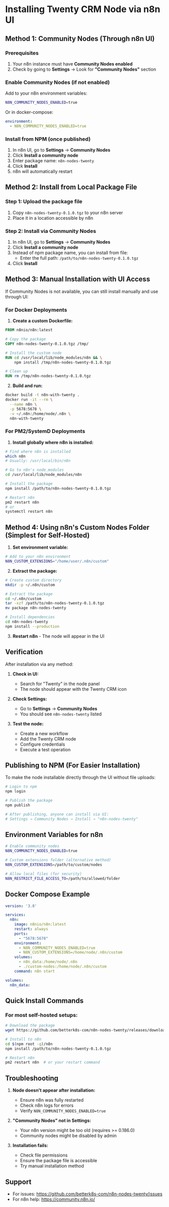# Installing Twenty CRM Node via n8n UI

## Method 1: Community Nodes (Through n8n UI)

### Prerequisites
1. Your n8n instance must have **Community Nodes enabled**
2. Check by going to **Settings** → Look for **"Community Nodes"** section

### Enable Community Nodes (if not enabled)

Add to your n8n environment variables:
```bash
N8N_COMMUNITY_NODES_ENABLED=true
```

Or in docker-compose:
```yaml
environment:
  - N8N_COMMUNITY_NODES_ENABLED=true
```

### Install from NPM (once published)

1. In n8n UI, go to **Settings** → **Community Nodes**
2. Click **Install a community node**
3. Enter package name: `n8n-nodes-twenty`
4. Click **Install**
5. n8n will automatically restart

## Method 2: Install from Local Package File

### Step 1: Upload the package file

1. Copy `n8n-nodes-twenty-0.1.0.tgz` to your n8n server
2. Place it in a location accessible by n8n

### Step 2: Install via Community Nodes

1. In n8n UI, go to **Settings** → **Community Nodes**
2. Click **Install a community node**
3. Instead of npm package name, you can install from file:
   - Enter the full path: `/path/to/n8n-nodes-twenty-0.1.0.tgz`
4. Click **Install**

## Method 3: Manual Installation with UI Access

If Community Nodes is not available, you can still install manually and use through UI:

### For Docker Deployments

1. **Create a custom Dockerfile:**
```dockerfile
FROM n8nio/n8n:latest

# Copy the package
COPY n8n-nodes-twenty-0.1.0.tgz /tmp/

# Install the custom node
RUN cd /usr/local/lib/node_modules/n8n && \
    npm install /tmp/n8n-nodes-twenty-0.1.0.tgz

# Clean up
RUN rm /tmp/n8n-nodes-twenty-0.1.0.tgz
```

2. **Build and run:**
```bash
docker build -t n8n-with-twenty .
docker run -it --rm \
  --name n8n \
  -p 5678:5678 \
  -v ~/.n8n:/home/node/.n8n \
  n8n-with-twenty
```

### For PM2/SystemD Deployments

1. **Install globally where n8n is installed:**
```bash
# Find where n8n is installed
which n8n
# Usually: /usr/local/bin/n8n

# Go to n8n's node_modules
cd /usr/local/lib/node_modules/n8n

# Install the package
npm install /path/to/n8n-nodes-twenty-0.1.0.tgz

# Restart n8n
pm2 restart n8n
# or
systemctl restart n8n
```

## Method 4: Using n8n's Custom Nodes Folder (Simplest for Self-Hosted)

1. **Set environment variable:**
```bash
# Add to your n8n environment
N8N_CUSTOM_EXTENSIONS="/home/user/.n8n/custom"
```

2. **Extract the package:**
```bash
# Create custom directory
mkdir -p ~/.n8n/custom

# Extract the package
cd ~/.n8n/custom
tar -xzf /path/to/n8n-nodes-twenty-0.1.0.tgz
mv package n8n-nodes-twenty

# Install dependencies
cd n8n-nodes-twenty
npm install --production
```

3. **Restart n8n** - The node will appear in the UI

## Verification

After installation via any method:

1. **Check in UI:**
   - Search for "Twenty" in the node panel
   - The node should appear with the Twenty CRM icon

2. **Check Settings:**
   - Go to **Settings** → **Community Nodes**
   - You should see `n8n-nodes-twenty` listed

3. **Test the node:**
   - Create a new workflow
   - Add the Twenty CRM node
   - Configure credentials
   - Execute a test operation

## Publishing to NPM (For Easier Installation)

To make the node installable directly through the UI without file uploads:

```bash
# Login to npm
npm login

# Publish the package
npm publish

# After publishing, anyone can install via UI:
# Settings → Community Nodes → Install → "n8n-nodes-twenty"
```

## Environment Variables for n8n

```bash
# Enable community nodes
N8N_COMMUNITY_NODES_ENABLED=true

# Custom extensions folder (alternative method)
N8N_CUSTOM_EXTENSIONS=/path/to/custom/nodes

# Allow local files (for security)
N8N_RESTRICT_FILE_ACCESS_TO=/path/to/allowed/folder
```

## Docker Compose Example

```yaml
version: '3.8'

services:
  n8n:
    image: n8nio/n8n:latest
    restart: always
    ports:
      - "5678:5678"
    environment:
      - N8N_COMMUNITY_NODES_ENABLED=true
      - N8N_CUSTOM_EXTENSIONS=/home/node/.n8n/custom
    volumes:
      - n8n_data:/home/node/.n8n
      - ./custom-nodes:/home/node/.n8n/custom
    command: n8n start

volumes:
  n8n_data:
```

## Quick Install Commands

### For most self-hosted setups:
```bash
# Download the package
wget https://github.com/betterk8s-com/n8n-nodes-twenty/releases/download/v0.1.0/n8n-nodes-twenty-0.1.0.tgz

# Install to n8n
cd $(npm root -g)/n8n
npm install /path/to/n8n-nodes-twenty-0.1.0.tgz

# Restart n8n
pm2 restart n8n  # or your restart command
```

## Troubleshooting

1. **Node doesn't appear after installation:**
   - Ensure n8n was fully restarted
   - Check n8n logs for errors
   - Verify `N8N_COMMUNITY_NODES_ENABLED=true`

2. **"Community Nodes" not in Settings:**
   - Your n8n version might be too old (requires >= 0.186.0)
   - Community nodes might be disabled by admin

3. **Installation fails:**
   - Check file permissions
   - Ensure the package file is accessible
   - Try manual installation method

## Support

- For issues: https://github.com/betterk8s-com/n8n-nodes-twenty/issues
- For n8n help: https://community.n8n.io/